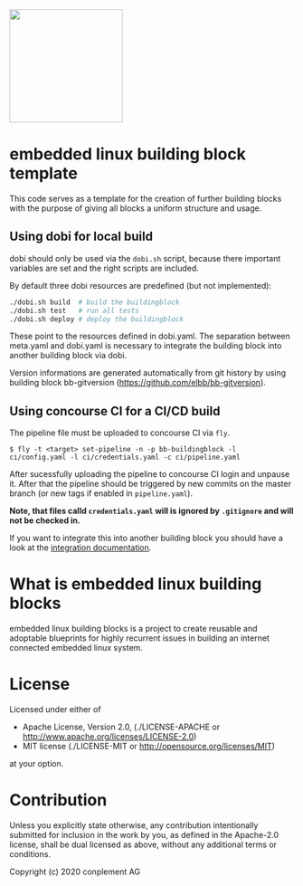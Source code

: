 <img src="https://raw.githubusercontent.com/elbb/bb-buildingblock/master/.assets/logo.png" height="200">

# embedded linux building block template

This code serves as a template for the creation of further building blocks with the purpose of giving all blocks a uniform structure and usage.

## Using dobi for local build

dobi should only be used via the `dobi.sh` script, because there important variables are set and the right scripts are included.

By default three dobi resources are predefined (but not implemented):

```sh
./dobi.sh build  # build the buildingblock
./dobi.sh test   # run all tests
./dobi.sh deploy # deploy the buildingblock
```

These point to the resources defined in dobi.yaml.
The separation between meta.yaml and dobi.yaml is necessary to integrate the building block into another building block via dobi.

Version informations are generated automatically from git history by using building block bb-gitversion (<https://github.com/elbb/bb-gitversion>).

## Using concourse CI for a CI/CD build

The pipeline file must be uploaded to concourse CI via `fly`. 

    $ fly -t <target> set-pipeline -n -p bb-buildingblock -l ci/config.yaml -l ci/credentials.yaml -c ci/pipeline.yaml

After sucessfully uploading the pipeline to concourse CI login and unpause it. After that the pipeline should be triggered by new commits on the master branch (or new tags if enabled in `pipeline.yaml`).

**Note, that files calld `credentials.yaml` will is ignored by `.gitignore` and will not be checked in.**

If you want to integrate this into another building block you should have a look at the [integration documentation](ci/example/README.md).

# What is embedded linux building blocks

embedded linux building blocks is a project to create reusable and
adoptable blueprints for highly recurrent issues in building an internet
connected embedded linux system.

# License

Licensed under either of

-   Apache License, Version 2.0, (./LICENSE-APACHE or <http://www.apache.org/licenses/LICENSE-2.0>)
-   MIT license (./LICENSE-MIT or <http://opensource.org/licenses/MIT>)

at your option.

# Contribution

Unless you explicitly state otherwise, any contribution intentionally
submitted for inclusion in the work by you, as defined in the Apache-2.0
license, shall be dual licensed as above, without any additional terms or
conditions.

Copyright (c) 2020 conplement AG
